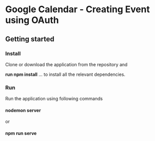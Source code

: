 # Google Calendar - Creating Event using OAuth

## Getting started 

### Install 

Clone or download the application from the repository and 

**run npm install**
... to install all the relevant dependencies.



### Run
Run the application using following commands

#### nodemon server 
or 
#### npm run serve 
